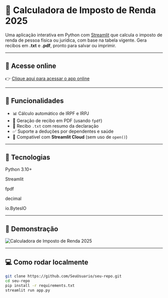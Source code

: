# 🧮 Calculadora de Imposto de Renda 2025

Uma aplicação interativa em Python com [Streamlit](https://streamlit.io) que calcula o imposto de renda de pessoa física ou jurídica, com base na tabela vigente. Gera recibos em **.txt** e **.pdf**, pronto para salvar ou imprimir.

---

## 🚀 Acesse online

👉 [Clique aqui para acessar o app online](https://calculadora-impostorenda2025-gkz6y8ezumw6dvanwtjvdx.streamlit.app/)


---

## 🧠 Funcionalidades

- 📊 Cálculo automático de IRPF e IRPJ
- 📄 Geração de recibo em PDF (usando `fpdf`)
- 📁 Recibo `.txt` com resumo da declaração
- ✅ Suporte a deduções por dependentes e saúde
- 📎 Compatível com **Streamlit Cloud** (sem uso de `open()`)

---

## 🧰 Tecnologias
Python 3.10+

Streamlit

fpdf

decimal

io.BytesIO

---

## 📸 Demonstração

![Calculadora de Imposto de Renda 2025](https://i.imgur.com/uRjIdoc.png)

 ---

## 💻 Como rodar localmente

```bash
git clone https://github.com/SeuUsuario/seu-repo.git
cd seu-repo
pip install -r requirements.txt
streamlit run app.py
